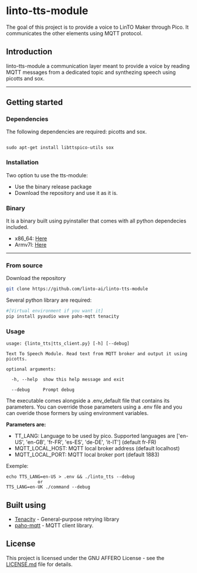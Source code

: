 # linto-tts-module

The goal of this project is to provide a voice to LinTO Maker through Pico.
It communicates the other elements using MQTT protocol.

## Introduction
linto-tts-module a communication layer meant to provide a voice by reading MQTT messages 
from a dedicated topic and synthezing speech using picotts and sox.

-----

## Getting started

### Dependencies

The following dependencies are required: picotts and sox.

```

sudo apt-get install libttspico-utils sox
```

### Installation
Two option tu use the tts-module:
* Use the binary release package
* Download the repository and use it as it is.

### Binary
It is a binary built using pyinstaller that comes with all python dependecies included.
* x86_64: [Here](https://github.com/linto-ai/linto-tts-module/releases/download/v0.2/linto_tts-0.1-x86_64.tar.gz)
* Armv7l: [Here](https://github.com/linto-ai/linto-tts-module/releases/download/v0.2/linto_tts-0.1-armv7l.tar.gz)

-----

### From source
Download the repository
```bash
git clone https://github.com/linto-ai/linto-tts-module
```
Several python library are required:
```bash
#[Virtual environment if you want it]
pip install pyaudio wave paho-mqtt tenacity
```

### Usage

```
usage: {linto_tts|tts_client.py} [-h] [--debug]

Text To Speech Module. Read text from MQTT broker and output it using picotts.

optional arguments:

  -h, --help  show this help message and exit

  --debug     Prompt debug

```

The executable comes alongside a .env_default file that contains its parameters.
You can override those parameters using a .env file and you can overide those formers by using environment variables.

**Parameters are:**
* TT_LANG: Language to be used by pico. Supported languages are ['en-US', 'en-GB', 'fr-FR', 'es-ES', 'de-DE', 'it-IT'] (default fr-FR)
* MQTT_LOCAL_HOST: MQTT local broker address (default localhost)
* MQTT_LOCAL_PORT: MQTT local broker port (default 1883)

Exemple:
```
echo TTS_LANG=en-US > .env && ./linto_tts --debug
            or
TTS_LANG=en-UK ./command --debug
```

## Built using

* [Tenacity](https://github.com/jd/tenacity) - General-purpose retrying library
* [paho-mqtt](https://pypi.org/project/paho-mqtt/) - MQTT client library.


## License

This project is licensed under the GNU AFFERO License - see the [LICENSE.md](LICENSE.md) file for details.

